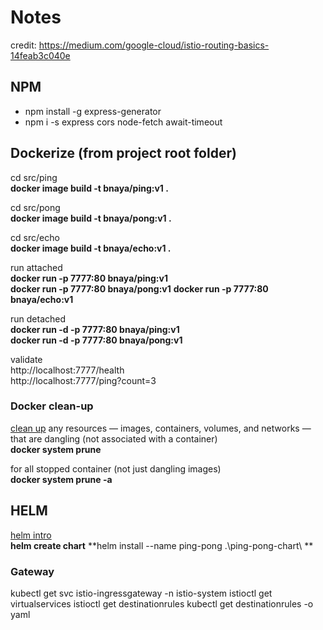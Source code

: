 # Notes

credit: https://medium.com/google-cloud/istio-routing-basics-14feab3c040e

## NPM

- npm install -g express-generator
- npm i -s express cors node-fetch await-timeout

## Dockerize (from project root folder)

cd src/ping  
**docker image build -t bnaya/ping:v1 .**

cd src/pong  
**docker image build -t bnaya/pong:v1 .**

cd src/echo  
**docker image build -t bnaya/echo:v1 .**

run attached  
**docker run -p 7777:80 bnaya/ping:v1**  
**docker run -p 7777:80 bnaya/pong:v1**
**docker run -p 7777:80 bnaya/echo:v1**

run detached  
**docker run -d -p 7777:80 bnaya/ping:v1**  
**docker run -d -p 7777:80 bnaya/pong:v1**

validate  
http://localhost:7777/health  
http://localhost:7777/ping?count=3

### Docker clean-up

[clean up](https://www.digitalocean.com/community/tutorials/how-to-remove-docker-images-containers-and-volumes) any resources — images, containers, volumes, and networks — that are dangling (not associated with a container)  
**docker system prune**

for all stopped container (not just dangling images)  
**docker system prune -a**

## HELM

[helm intro](https://docs.bitnami.com/kubernetes/how-to/create-your-first-helm-chart/)  
**helm create chart**
**helm install --name ping-pong .\ping-pong-chart\ **

### Gateway

kubectl get svc istio-ingressgateway -n istio-system
istioctl get virtualservices
istioctl get destinationrules
kubectl get destinationrules -o yaml
